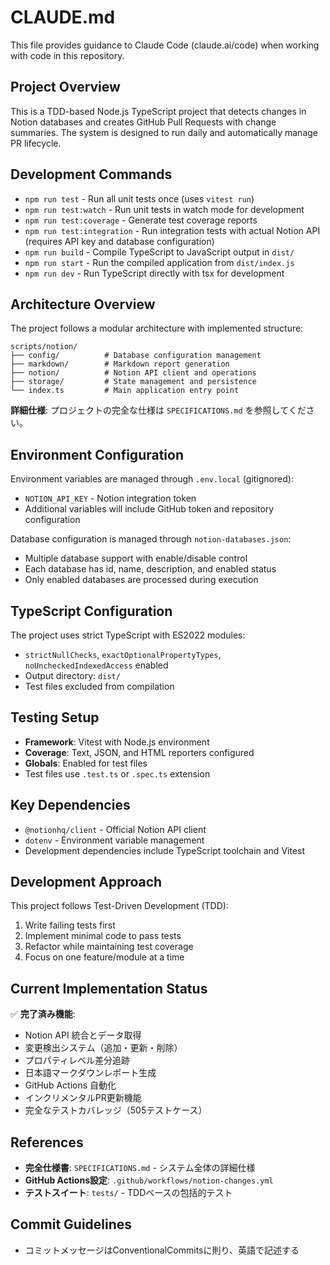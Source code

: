 # CLAUDE.md

This file provides guidance to Claude Code (claude.ai/code) when working with code in this repository.

## Project Overview

This is a TDD-based Node.js TypeScript project that detects changes in Notion databases and creates GitHub Pull Requests with change summaries. The system is designed to run daily and automatically manage PR lifecycle.

## Development Commands

- `npm run test` - Run all unit tests once (uses `vitest run`)
- `npm run test:watch` - Run unit tests in watch mode for development
- `npm run test:coverage` - Generate test coverage reports
- `npm run test:integration` - Run integration tests with actual Notion API (requires API key and database configuration)
- `npm run build` - Compile TypeScript to JavaScript output in `dist/`
- `npm run start` - Run the compiled application from `dist/index.js`
- `npm run dev` - Run TypeScript directly with tsx for development

## Architecture Overview

The project follows a modular architecture with implemented structure:

```
scripts/notion/
├── config/          # Database configuration management
├── markdown/        # Markdown report generation
├── notion/          # Notion API client and operations
├── storage/         # State management and persistence
└── index.ts         # Main application entry point
```

**詳細仕様**: プロジェクトの完全な仕様は `SPECIFICATIONS.md` を参照してください。

## Environment Configuration

Environment variables are managed through `.env.local` (gitignored):
- `NOTION_API_KEY` - Notion integration token
- Additional variables will include GitHub token and repository configuration

Database configuration is managed through `notion-databases.json`:
- Multiple database support with enable/disable control
- Each database has id, name, description, and enabled status
- Only enabled databases are processed during execution

## TypeScript Configuration

The project uses strict TypeScript with ES2022 modules:
- `strictNullChecks`, `exactOptionalPropertyTypes`, `noUncheckedIndexedAccess` enabled
- Output directory: `dist/`
- Test files excluded from compilation

## Testing Setup

- **Framework**: Vitest with Node.js environment
- **Coverage**: Text, JSON, and HTML reporters configured
- **Globals**: Enabled for test files
- Test files use `.test.ts` or `.spec.ts` extension

## Key Dependencies

- `@notionhq/client` - Official Notion API client
- `dotenv` - Environment variable management
- Development dependencies include TypeScript toolchain and Vitest

## Development Approach

This project follows Test-Driven Development (TDD):
1. Write failing tests first
2. Implement minimal code to pass tests
3. Refactor while maintaining test coverage
4. Focus on one feature/module at a time

## Current Implementation Status

✅ **完了済み機能**:
- Notion API 統合とデータ取得
- 変更検出システム（追加・更新・削除）
- プロパティレベル差分追跡
- 日本語マークダウンレポート生成
- GitHub Actions 自動化
- インクリメンタルPR更新機能
- 完全なテストカバレッジ（505テストケース）

## References

- **完全仕様書**: `SPECIFICATIONS.md` - システム全体の詳細仕様
- **GitHub Actions設定**: `.github/workflows/notion-changes.yml`
- **テストスイート**: `tests/` - TDDベースの包括的テスト

## Commit Guidelines

- コミットメッセージはConventionalCommitsに則り、英語で記述する